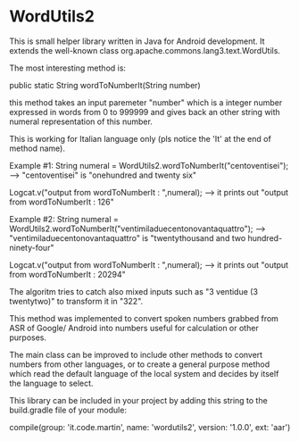 # WordUtils2
This is small helper library written in Java for Android development.
It extends the well-known class org.apache.commons.lang3.text.WordUtils.

The most interesting method is: 

public static String wordToNumberIt(String number)

this method takes an input paremeter "number" which is a integer number expressed in words from 0 to 999999 and gives back an other string with numeral representation of this number.

This is working for Italian language only (pls notice the 'It' at the end of method name).

Example #1:
String numeral = WordUtils2.wordToNumberIt("centoventisei"); --> "centoventisei" is "onehundred and twenty six"

Logcat.v("output from wordToNumberIt : ",numeral); --> it prints out "output from wordToNumberIt : 126"

Example #2:
String numeral = WordUtils2.wordToNumberIt("ventimiladuecentonovantaquattro"); --> "ventimiladuecentonovantaquattro" is "twentythousand and two hundred-ninety-four"

Logcat.v("output from wordToNumberIt : ",numeral); --> it prints out "output from wordToNumberIt : 20294"

The algoritm tries to catch also mixed inputs such as "3 ventidue (3 twentytwo)" to transform it in "322".

This method was implemented to convert spoken numbers grabbed from ASR of Google/ Android into numbers useful for calculation or other purposes.

The main class can be improved to include other methods to convert numbers from other languages, or to create a general purpose method which read the default language of the local system and decides by itself the language to select.

This library can be included in your project by adding this string to the build.gradle file of your module:

compile(group: 'it.code.martin', name: 'wordutils2', version: '1.0.0', ext: 'aar')
